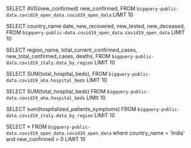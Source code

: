 SELECT 
AVG(new_confirmed)
new_confirmed,
FROM `bigquery-public-data.covid19_open_data.covid19_open_data` LIMIT 10


SELECT country_name
date,
new_recovered,
new_tested,
new_deceased,
FROM `bigquery-public-data.covid19_open_data.covid19_open_data` LIMIT 10


SELECT region_name,
total_current_confirmed_cases,
new_total_confirmed_cases,
deaths,
FROM `bigquery-public-data.covid19_italy.data_by_region` LIMIT 10



SELECT
SUM(total_hospital_beds),
FROM `bigquery-public-data.covid19_aha.hospital_beds` LIMIT 10


SELECT 
SUM(total_hospital_beds)
FROM `bigquery-public-data.covid19_aha.hospital_beds` LIMIt 10 



SELECT 
sum(hospitalized_patients_symptoms)
FROM `bigquery-public-data.covid19_italy.data_by_region` LIMIT 10


SELECT * FROM `bigquery-public-data.covid19_open_data.covid19_open_data` 
where
country_name = 'India'
and new_confirmed > 0
LIMIT 10
